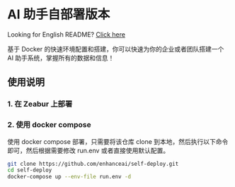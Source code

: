 # AI 助手自部署版本

Looking for English README? [Click here](./README_EN.md)

基于 Docker 的快速环境配置和搭建，你可以快速为你的企业或者团队搭建一个 AI 助手系统，掌握所有的数据和信息！

## 使用说明

### 1. 在 Zeabur 上部署

### 2. 使用 docker compose

使用 docker compose 部署，只需要将该仓库 clone 到本地，然后执行以下命令即可，然后根据需要修改 run.env 或者直接使用默认配置。

```bash
git clone https://github.com/enhanceai/self-deploy.git
cd self-deploy
docker-compose up --env-file run.env -d
```
